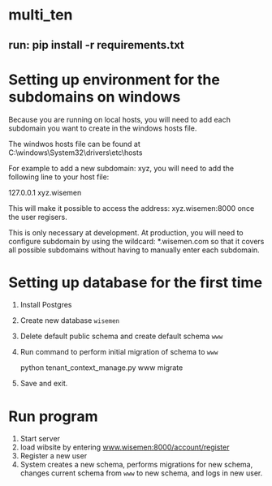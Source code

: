 # multi_ten

## run: pip install -r requirements.txt


# Setting up environment for the subdomains on windows
Because you are running on local hosts, you will need to add each subdomain you
want to create in the windows hosts file.

The windwos hosts file can be found at C:\windows\System32\drivers\etc\hosts

For example to add a new subdomain: xyz, you will need to add the following line to your host file:

127.0.0.1 xyz.wisemen

This will make it possible to access the address: xyz.wisemen:8000 once the user regisers.

This is only necessary at development. At production, you will need to configure subdomain by using
the wildcard: *.wisemen.com so that it covers all possible subdomains without having to manually enter each 
subdomain.


# Setting up database for the first time
1. Install Postgres
2. Create new database `wisemen`
3. Delete default public schema and create default schema `www`
4. Run command to perform initial migration of schema to `www`

   python tenant_context_manage.py www migrate

5. Save and exit.


# Run program
1. Start server
2. load wibsite by entering www.wisemen:8000/account/register
3. Register a new user
4. System creates a new schema, performs migrations for new schema, changes current schema from `www`
to new schema, and logs in new user.

